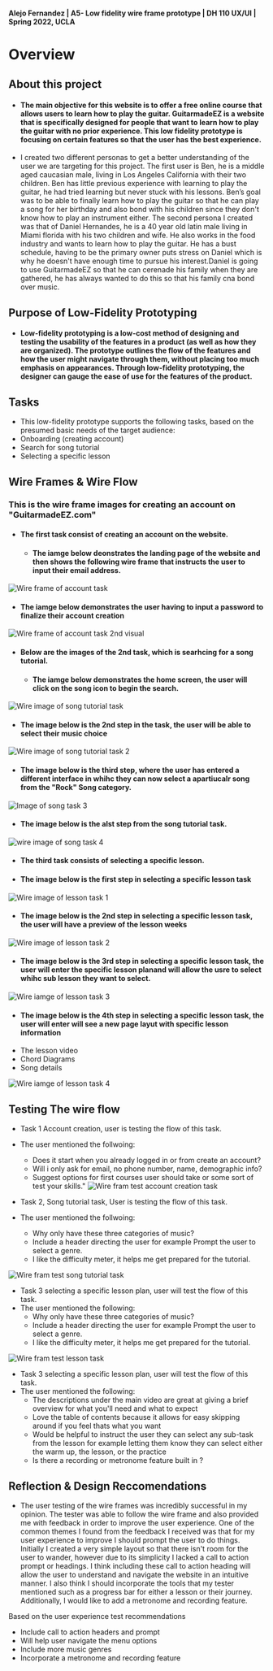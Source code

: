 #### Alejo Fernandez | A5- Low fidelity wire frame prototype | DH 110 UX/UI | Spring 2022, UCLA

# Overview

## About this project
  - #### The main objective for this website is to offer a free online course that allows users to learn how to play the guitar. GuitarmadeEZ is a website that is specifically designed for people that want to learn how to play the guitar with no prior experience. This low fidelity prototype is focusing on certain features so that the user has the best experience.

  - I created two different personas to get a better understanding of the user we are targeting for this project. The first user is Ben, he is a middle aged caucasian male, living in Los Angeles California with their two children. Ben has little previous experience with learning to play the guitar, he had tried learning but never stuck with his lessons. Ben’s goal was to be able to finally learn how to play the guitar so that he can play a song for her birthday and also bond with his children since they don't know how to play an instrument either. The second persona I created was that of Daniel Hernandes, he is a 40 year old latin male living in Miami florida with his two children and wife. He also  works in the food industry and wants to learn how to play the guitar. He has a bust schedule, having to be the primary owner puts stress on Daniel which is why he doesn't have enough time to pursue his interest.Daniel is going to use GuitarmadeEZ so that he can cerenade his family when they are gathered, he has always wanted to do this so that his family cna bond over music.

## Purpose of Low-Fidelity Prototyping

  - #### Low-fidelity prototyping is a low-cost method of designing and testing the usability of the features in a product (as well as how they are organized). The prototype outlines the flow of the features and how the user might navigate through them, without placing too much emphasis on appearances. Through low-fidelity prototyping, the designer can gauge the ease of use for the features of the product.

## Tasks
  - This low-fidelity prototype supports the following tasks, based on the presumed basic needs of the target audience:
  - Onboarding (creating account)
  - Search for song tutorial
  - Selecting a specific lesson 

## Wire Frames & Wire Flow

### This is the wire frame images for creating an account on "GuitarmadeEZ.com"

  - #### The first task consist of creating an account on the website.
    - #### The iamge below deonstrates the landing page of the website and then shows the following wire frame that instructs the user to input their email address.
  
![Wire frame of account task](Account-task-1.png)

 - #### The iamge below demonstrates the user having to input a password to finalize their account creation

![Wire frame of account task 2nd visual](Account-task-2.png)

  - #### Below are the images of the 2nd task, which is searhcing for a song tutorial.

    - #### The iamge below demonstrates the home screen, the user will click on the song icon to begin the search.
    
![Wire image of song tutorial task](Song-task-1.png)

   - #### The image below is the 2nd step in the task, the user will be able to select their music choice
   
![Wire image of song tutorial task 2](Song-task-2.png)

  - #### The image below is the third step, where the user has entered a different interface in whihc they can now select a apartiucalr song from the "Rock" Song category.
 
![Image of song task 3](Song-task-3.png)

  - #### The image below is the alst step from the song tutorial task.
  
  ![ wire image of song task 4](Song-task-4.png)
  
   - #### The third task consists of selecting a specific lesson.
   
   - #### The image below is the first step in selecting a specific lesson task

![Wire image of lesson task 1](Lesson-task-1.png)

 - #### The image below is the 2nd step in selecting a specific lesson task, the user will have a preview of the lesson weeks 

![Wire image of lesson task 2](Lesson-task-2.png)

  - #### The image below is the 3rd step in selecting a specific lesson task, the user will enter the specific lesson planand will allow the usre to select whihc sub lesson they want to select.

![Wire iamge of lesson task 3](Lesson-task-3.png)

 - #### The image below is the 4th step in selecting a specific lesson task, the user will enter will see a new page layut with specific lesson information
  - The lesson video
  - Chord Diagrams
  - Song details

![Wire iamge of lesson task 4](Lesson-task-4.png)

## Testing The wire flow

  - Task 1 Account creation, user is testing the flow of this task.
  - The user mentioned the follwoing: 
     -  Does it start when you already logged in or from create an account? 
     -  Will i only ask for email, no phone number, name, demographic info?
     - Suggest options for first courses user should take or some sort of test your skills."
![Wire fram test account creation task](Test-account-task.jpg)

  - Task 2, Song tutorial task, User is testing the flow of this task.
  - The user mentioned the follwoing:
    - Why only have these three categories of music?
    - Include a header directing the user for example Prompt the user to select a genre.
    - I like the difficulty meter, it helps me get prepared for the tutorial.
 
![Wire fram test song tutorial task](Test-song-wireflow.jpg)

  - Task 3 selecting a specific lesson plan, user will test the flow of this task.
  - The user mentioned the following:
    - Why only have these three categories of music?
    - Include a header directing the user for example Prompt the user to select a genre.
    - I like the difficulty meter, it helps me get prepared for the tutorial.



![Wire fram test lesson task](Test-lesson-task.jpg)
  - Task 3 selecting a specific lesson plan, user will test the flow of this task.
  - The user mentioned the following:
    - The descriptions under the main video are great at giving a brief overview for what you'll need and what to expect
    - Love the table of contents because it allows for easy skipping around if you feel thats what you want 
    - Would be helpful to instruct the user they can select any sub-task from the lesson for example letting them know they can select either the warm up, the lesson, or the practice 
    - Is there a recording or metronome feature built in ?

## Reflection & Design Reccomendations

  - The user testing of the wire frames was incredibly successful in my opinion. The tester was able to follow the wire frame and also provided me with feedback in order to improve the user experience. One of the common themes I found from the feedback I received was that for my user experience to improve I should prompt the user to do things. Initially I created a very simple layout so that there isn't room for the user to wander, however due to its simplicity I lacked a call to action prompt or headings. I think including these call to action heading will allow the user to understand and navigate the website in an intuitive manner. I also think I should incorporate the tools that my tester mentioned such as a progress bar for either a lesson or their journey. Additionally, I would like to add a metronome and recording feature.

Based on the user experience test recommendations
  - Include call to action headers and prompt
  - Will help user navigate the menu options
  - Include more music genres
  - Incorporate a metronome and recording feature 

